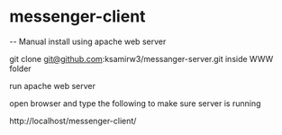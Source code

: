 # messenger-client

-- Manual install using apache web server

git clone git@github.com:ksamirw3/messanger-server.git inside WWW folder

run apache web server

open browser and type the following to make sure server is running

http://localhost/messenger-client/

